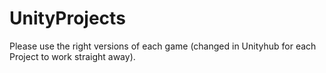 # UnityProjects
Please use the right versions of each game (changed in Unityhub for each Project to work straight away).
